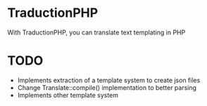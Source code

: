TraductionPHP
=============

With TraductionPHP, you can translate text templating in PHP


TODO
=============

* Implements extraction of a template system to create json files
* Change Translate::compile() implementation to better parsing
* Implements other template system